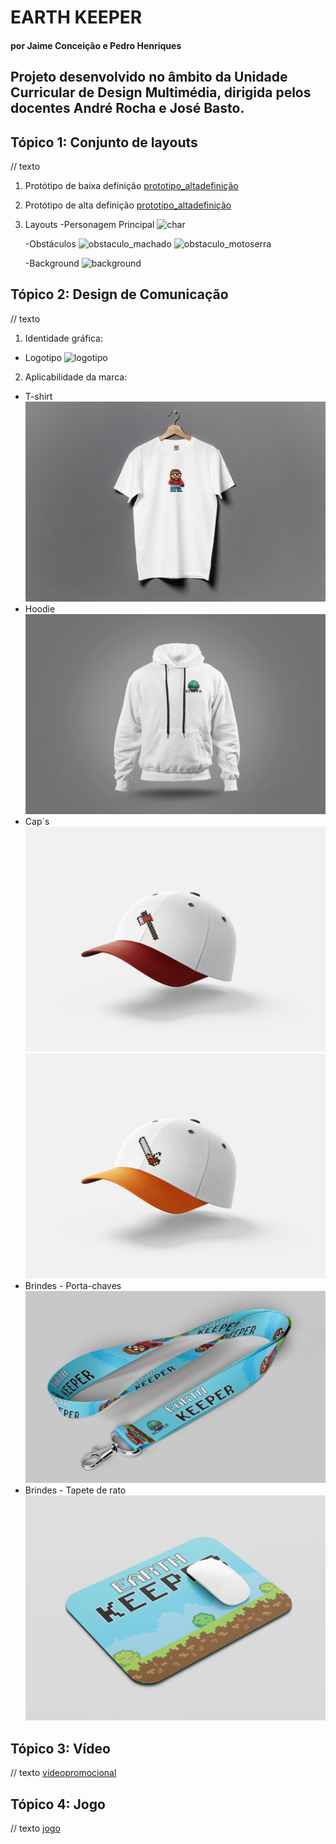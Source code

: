 #             EARTH KEEPER
#### por Jaime Conceição e Pedro Henriques 
## Projeto desenvolvido no âmbito da Unidade Curricular de Design Multimédia, dirigida pelos docentes André Rocha e José Basto.

## Tópico 1: Conjunto de layouts
// texto
1. Protótipo de baixa definição
[prototipo_altadefinição](https://youtu.be/0SvJkbfCoRE)

2. Protótipo de alta definição
[prototipo_altadefinição](https://youtu.be/q6ozkvQXaGU)

3. Layouts 
    -Personagem Principal
![char](...)

    -Obstáculos
![obstaculo_machado](...)
![obstaculo_motoserra](...)

    -Background
![background](...)

## Tópico 2: Design de Comunicação	
// texto
1. Identidade gráfica:
- Logotipo
![logotipo](logotipo.png)

2. Aplicabilidade da marca:
- T-shirt
![merch_t-shirt](t-shirt_char.jpg)
- Hoodie
![merch_hoodie](hoodie.jpg)
- Cap´s
![merch_capmachado](cap_machado.jpg)
![merch_capmotoserra](cap_motoserra.jpg)
- Brindes - Porta-chaves
![merch_portachaves](porta-chaves.jpg)
- Brindes - Tapete de rato
![merch_tapeterato](tapete_rato.jpg)

## Tópico 3: Vídeo
// texto
[videopromocional](....)

## Tópico 4: Jogo
// texto
[jogo](....)
